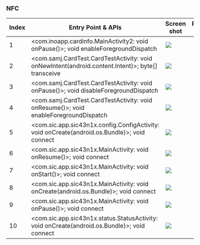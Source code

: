 ### NFC
| Index | Entry Point & APIs | Screen shot | Resource id | Label |
| ------------- | ------------- | ------------- |-------------|-------------|
| 1 | <com.inoapp.cardinfo.MainActivity2: void onPause()>; void enableForegroundDispatch | ![](D:\COSMOS\output\py\Play_win8\Libraries_Demo\com.inoapp.cardinfo\com.inoapp.cardinfo.MainActivity2.png) |  | T |
| 2 | <com.samj.CardTest.CardTestActivity: void onNewIntent(android.content.Intent)>; byte[] transceive | ![](D:\COSMOS\output\py\Play_win8\Libraries_Demo\com.samj.CardTest\com.samj.CardTest.CardTestActivity.png) |  | T |
| 3 | <com.samj.CardTest.CardTestActivity: void onPause()>; void disableForegroundDispatch | ![](D:\COSMOS\output\py\Play_win8\Libraries_Demo\com.samj.CardTest\com.samj.CardTest.CardTestActivity.png) |  | T |
| 4 | <com.samj.CardTest.CardTestActivity: void onResume()>; void enableForegroundDispatch | ![](D:\COSMOS\output\py\Play_win8\Libraries_Demo\com.samj.CardTest\com.samj.CardTest.CardTestActivity.png) |  | T |
| 5 | <com.sic.app.sic43n1x.config.ConfigActivity: void onCreate(android.os.Bundle)>; void connect | ![](D:\COSMOS\output\py\Play_win8\Libraries_Demo\com.sic.app.sic43n1x\com.sic.app.sic43n1x.config.ConfigActivity.png) |  | D |
| 6 | <com.sic.app.sic43n1x.MainActivity: void onResume()>; void connect | ![](D:\COSMOS\output\py\Play_win8\Libraries_Demo\com.sic.app.sic43n1x\com.sic.app.sic43n1x.MainActivity.png) |  | D |
| 7 | <com.sic.app.sic43n1x.MainActivity: void onStart()>; void connect | ![](D:\COSMOS\output\py\Play_win8\Libraries_Demo\com.sic.app.sic43n1x\com.sic.app.sic43n1x.MainActivity.png) |  | D |
| 8 | <com.sic.app.sic43n1x.MainActivity: void onCreate(android.os.Bundle)>; void connect | ![](D:\COSMOS\output\py\Play_win8\Libraries_Demo\com.sic.app.sic43n1x\com.sic.app.sic43n1x.MainActivity.png) |  | D |
| 9 | <com.sic.app.sic43n1x.MainActivity: void onPause()>; void connect | ![](D:\COSMOS\output\py\Play_win8\Libraries_Demo\com.sic.app.sic43n1x\com.sic.app.sic43n1x.MainActivity.png) |  | D |
| 10 | <com.sic.app.sic43n1x.status.StatusActivity: void onCreate(android.os.Bundle)>; void connect | ![](D:\COSMOS\output\py\Play_win8\Libraries_Demo\com.sic.app.sic43n1x\com.sic.app.sic43n1x.status.StatusActivity.png) |  | D |
